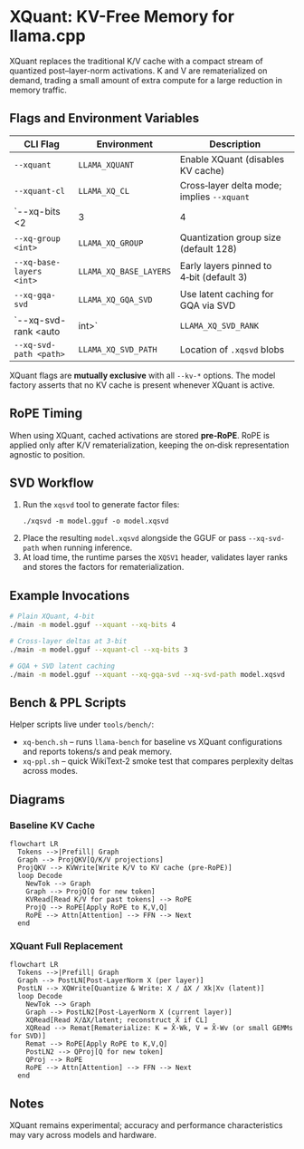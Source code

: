 # XQuant: KV-Free Memory for llama.cpp

XQuant replaces the traditional K/V cache with a compact stream of quantized post–layer-norm activations. K and V are rematerialized on demand, trading a small amount of extra compute for a large reduction in memory traffic.

## Flags and Environment Variables

| CLI Flag | Environment | Description |
|----------|-------------|-------------|
| `--xquant` | `LLAMA_XQUANT` | Enable XQuant (disables KV cache) |
| `--xquant-cl` | `LLAMA_XQ_CL` | Cross‑layer delta mode; implies `--xquant` |
| `--xq-bits <2|3|4|8>` | `LLAMA_XQ_BITS` | Bit width for stored activations (default 4) |
| `--xq-group <int>` | `LLAMA_XQ_GROUP` | Quantization group size (default 128) |
| `--xq-base-layers <int>` | `LLAMA_XQ_BASE_LAYERS` | Early layers pinned to 4‑bit (default 3) |
| `--xq-gqa-svd` | `LLAMA_XQ_GQA_SVD` | Use latent caching for GQA via SVD |
| `--xq-svd-rank <auto|int>` | `LLAMA_XQ_SVD_RANK` | Rank for SVD factors |
| `--xq-svd-path <path>` | `LLAMA_XQ_SVD_PATH` | Location of `.xqsvd` blobs |

XQuant flags are **mutually exclusive** with all `--kv-*` options. The model factory asserts that no KV cache is present whenever XQuant is active.

## RoPE Timing

When using XQuant, cached activations are stored **pre‑RoPE**. RoPE is applied only after K/V rematerialization, keeping the on‑disk representation agnostic to position.

## SVD Workflow

1. Run the `xqsvd` tool to generate factor files:
   ```
   ./xqsvd -m model.gguf -o model.xqsvd
   ```
2. Place the resulting `model.xqsvd` alongside the GGUF or pass `--xq-svd-path` when running inference.
3. At load time, the runtime parses the `XQSV1` header, validates layer ranks and stores the factors for rematerialization.

## Example Invocations

```bash
# Plain XQuant, 4‑bit
./main -m model.gguf --xquant --xq-bits 4

# Cross-layer deltas at 3‑bit
./main -m model.gguf --xquant-cl --xq-bits 3

# GQA + SVD latent caching
./main -m model.gguf --xquant --xq-gqa-svd --xq-svd-path model.xqsvd
```

## Bench & PPL Scripts

Helper scripts live under `tools/bench/`:

- `xq-bench.sh` – runs `llama-bench` for baseline vs XQuant configurations and reports tokens/s and peak memory.
- `xq-ppl.sh` – quick WikiText‑2 smoke test that compares perplexity deltas across modes.

## Diagrams

### Baseline KV Cache

```mermaid
flowchart LR
  Tokens -->|Prefill| Graph
  Graph --> ProjQKV[Q/K/V projections]
  ProjQKV --> KVWrite[Write K/V to KV cache (pre-RoPE)]
  loop Decode
    NewTok --> Graph
    Graph --> ProjQ[Q for new token]
    KVRead[Read K/V for past tokens] --> RoPE
    ProjQ --> RoPE[Apply RoPE to K,V,Q]
    RoPE --> Attn[Attention] --> FFN --> Next
  end
```

### XQuant Full Replacement

```mermaid
flowchart LR
  Tokens -->|Prefill| Graph
  Graph --> PostLN[Post-LayerNorm X (per layer)]
  PostLN --> XQWrite[Quantize & Write: X / ΔX / Xk|Xv (latent)]
  loop Decode
    NewTok --> Graph
    Graph --> PostLN2[Post-LayerNorm X (current layer)]
    XQRead[Read X/ΔX/latent; reconstruct X̂ if CL]
    XQRead --> Remat[Rematerialize: K = X̂·Wk, V = X̂·Wv (or small GEMMs for SVD)]
    Remat --> RoPE[Apply RoPE to K,V,Q]
    PostLN2 --> QProj[Q for new token]
    QProj --> RoPE
    RoPE --> Attn[Attention] --> FFN --> Next
  end
```

## Notes

XQuant remains experimental; accuracy and performance characteristics may vary across models and hardware.
